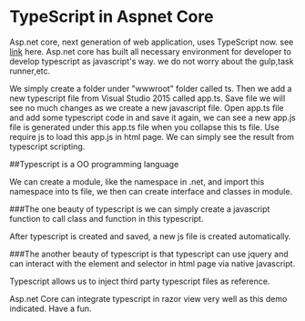 # TypeScript in Aspnet Core

Asp.net core, next generation of web application, uses TypeScript now. see <a href="https://www.typescriptlang.org/#download-links">link</a> here.
Asp.net core has built all necessary environment for developer to develop typescript as javascript's way. we do not worry about the gulp,task runner,etc.

We simply create a folder under "wwwroot" folder called ts.
Then we add a new typescript file from Visual Studio 2015 called app.ts.
Save file we will see no much changes as we create a new javascript file.
Open app.ts file and add some typescript code in and save it again, we can see a new app.js file is generated under this app.ts file when you collapse this ts file.
Use require js to load this app.js in html page.
We can simply see the result from typescript scripting.

##Typescript is a OO programming language

We can create a module, like the namespace in .net, and import this namespace into ts file, we then can create interface and classes in module.

###The one beauty of typescript is we can simply create a javascript function to call class and function in this typescript. 

After typescript is created and saved, a new js file is created automatically. 

###The another beauty of typescript is that typescript can use jquery and can interact with the element and selector in html page via native javascript.

Typescript allows us to inject third party typescript files as reference.

Asp.net Core can integrate typescript in razor view very well as this demo indicated. Have a fun.
